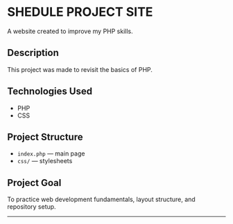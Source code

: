# SHEDULE PROJECT SITE

A website created to improve my PHP skills.

## Description
This project was made to revisit the basics of PHP.

## Technologies Used
- PHP
- CSS

## Project Structure
- `index.php` — main page
- `css/` — stylesheets

## Project Goal
To practice web development fundamentals, layout structure, and repository setup.

---


